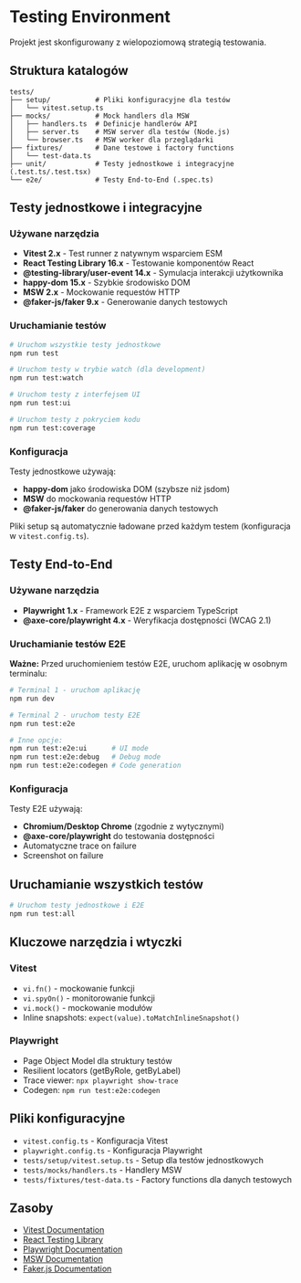 # Testing Environment

Projekt jest skonfigurowany z wielopoziomową strategią testowania.

## Struktura katalogów

```
tests/
├── setup/           # Pliki konfiguracyjne dla testów
│   └── vitest.setup.ts
├── mocks/           # Mock handlers dla MSW
│   ├── handlers.ts  # Definicje handlerów API
│   ├── server.ts    # MSW server dla testów (Node.js)
│   └── browser.ts   # MSW worker dla przeglądarki
├── fixtures/        # Dane testowe i factory functions
│   └── test-data.ts
├── unit/            # Testy jednostkowe i integracyjne (.test.ts/.test.tsx)
└── e2e/             # Testy End-to-End (.spec.ts)
```

## Testy jednostkowe i integracyjne

### Używane narzędzia

- **Vitest 2.x** - Test runner z natywnym wsparciem ESM
- **React Testing Library 16.x** - Testowanie komponentów React
- **@testing-library/user-event 14.x** - Symulacja interakcji użytkownika
- **happy-dom 15.x** - Szybkie środowisko DOM
- **MSW 2.x** - Mockowanie requestów HTTP
- **@faker-js/faker 9.x** - Generowanie danych testowych

### Uruchamianie testów

```bash
# Uruchom wszystkie testy jednostkowe
npm run test

# Uruchom testy w trybie watch (dla development)
npm run test:watch

# Uruchom testy z interfejsem UI
npm run test:ui

# Uruchom testy z pokryciem kodu
npm run test:coverage
```

### Konfiguracja

Testy jednostkowe używają:
- **happy-dom** jako środowiska DOM (szybsze niż jsdom)
- **MSW** do mockowania requestów HTTP
- **@faker-js/faker** do generowania danych testowych

Pliki setup są automatycznie ładowane przed każdym testem (konfiguracja w `vitest.config.ts`).

## Testy End-to-End

### Używane narzędzia

- **Playwright 1.x** - Framework E2E z wsparciem TypeScript
- **@axe-core/playwright 4.x** - Weryfikacja dostępności (WCAG 2.1)

### Uruchamianie testów E2E

**Ważne:** Przed uruchomieniem testów E2E, uruchom aplikację w osobnym terminalu:

```bash
# Terminal 1 - uruchom aplikację
npm run dev

# Terminal 2 - uruchom testy E2E
npm run test:e2e

# Inne opcje:
npm run test:e2e:ui      # UI mode
npm run test:e2e:debug   # Debug mode
npm run test:e2e:codegen # Code generation
```

### Konfiguracja

Testy E2E używają:
- **Chromium/Desktop Chrome** (zgodnie z wytycznymi)
- **@axe-core/playwright** do testowania dostępności
- Automatyczne trace on failure
- Screenshot on failure

## Uruchamianie wszystkich testów

```bash
# Uruchom testy jednostkowe i E2E
npm run test:all
```

## Kluczowe narzędzia i wtyczki

### Vitest
- `vi.fn()` - mockowanie funkcji
- `vi.spyOn()` - monitorowanie funkcji
- `vi.mock()` - mockowanie modułów
- Inline snapshots: `expect(value).toMatchInlineSnapshot()`

### Playwright
- Page Object Model dla struktury testów
- Resilient locators (getByRole, getByLabel)
- Trace viewer: `npx playwright show-trace`
- Codegen: `npm run test:e2e:codegen`

## Pliki konfiguracyjne

- `vitest.config.ts` - Konfiguracja Vitest
- `playwright.config.ts` - Konfiguracja Playwright
- `tests/setup/vitest.setup.ts` - Setup dla testów jednostkowych
- `tests/mocks/handlers.ts` - Handlery MSW
- `tests/fixtures/test-data.ts` - Factory functions dla danych testowych

## Zasoby

- [Vitest Documentation](https://vitest.dev/)
- [React Testing Library](https://testing-library.com/react)
- [Playwright Documentation](https://playwright.dev/)
- [MSW Documentation](https://mswjs.io/)
- [Faker.js Documentation](https://fakerjs.dev/)

